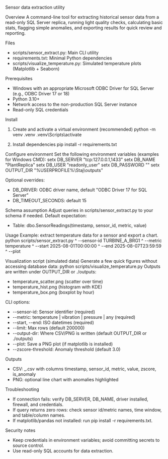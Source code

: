 Sensor data extraction utility

Overview
A command-line tool for extracting historical sensor data from a read-only SQL Server replica, running light quality checks, calculating basic stats, flagging simple anomalies, and exporting results for quick review and reporting.

Files

- scripts/sensor_extract.py: Main CLI utility
- requirements.txt: Minimal Python dependencies
- scripts/visualize_temperature.py: Simulated temperature plots (Matplotlib + Seaborn)

Prerequisites

- Windows with an appropriate Microsoft ODBC Driver for SQL Server (e.g., ODBC Driver 17 or 18)
- Python 3.10+
- Network access to the non-production SQL Server instance
- Read-only SQL credentials

Install

1. Create and activate a virtual environment (recommended)
   python -m venv .venv
   .venv\\Scripts\\activate

2. Install dependencies
   pip install -r requirements.txt

Configure environment
Set the following environment variables (examples for Windows CMD):
setx DB_SERVER "tcp:127.0.0.1,1433"
setx DB_NAME "PlantReplica"
setx DB_USER "readonly_user"
setx DB_PASSWORD "<secret>"
setx OUTPUT_DIR "%USERPROFILE%\\Staj\\outputs"

Optional overrides:

- DB_DRIVER: ODBC driver name, default "ODBC Driver 17 for SQL Server"
- DB_TIMEOUT_SECONDS: default 15

Schema assumption
Adjust queries in scripts/sensor_extract.py to your schema if needed. Default expectation:

- Table: dbo.SensorReadings(timestamp, sensor_id, metric, value)

Usage
Example: extract temperature data for a sensor and export a chart.
python scripts/sensor_extract.py ^
--sensor-id TURBINE_A_BRG1 ^
--metric temperature ^
--start 2025-08-01T00:00:00 ^
--end 2025-08-07T23:59:59 ^
--plot

Visualization script (simulated data)
Generate a few quick figures without accessing database data:
python scripts/visualize_temperature.py
Outputs are written under OUTPUT_DIR or ./outputs:

- temperature_scatter.png (scatter over time)
- temperature_hist.png (histogram with KDE)
- temperature_box.png (boxplot by hour)

CLI options:

- --sensor-id: Sensor identifier (required)
- --metric: temperature | vibration | pressure | any (required)
- --start, --end: ISO datetimes (required)
- --limit: Max rows (default 200000)
- --output-dir: Where CSV/PNG is written (default OUTPUT_DIR or ./outputs)
- --plot: Save a PNG plot (if matplotlib is installed)
- --zscore-threshold: Anomaly threshold (default 3.0)

Outputs

- CSV: <sensor>_<metric>_<start>\_<end>.csv with columns
  timestamp, sensor_id, metric, value, zscore, is_anomaly
- PNG: optional line chart with anomalies highlighted

Troubleshooting

- If connection fails: verify DB_SERVER, DB_NAME, driver installed, firewall, and credentials.
- If query returns zero rows: check sensor id/metric names, time window, and table/column names.
- If matplotlib/pandas not installed: run pip install -r requirements.txt.

Security notes

- Keep credentials in environment variables; avoid committing secrets to source control.
- Use read-only SQL accounts for data extraction.
